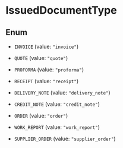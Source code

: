 

# IssuedDocumentType

## Enum


* `INVOICE` (value: `"invoice"`)

* `QUOTE` (value: `"quote"`)

* `PROFORMA` (value: `"proforma"`)

* `RECEIPT` (value: `"receipt"`)

* `DELIVERY_NOTE` (value: `"delivery_note"`)

* `CREDIT_NOTE` (value: `"credit_note"`)

* `ORDER` (value: `"order"`)

* `WORK_REPORT` (value: `"work_report"`)

* `SUPPLIER_ORDER` (value: `"supplier_order"`)



